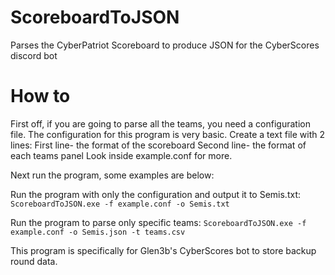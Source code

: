 # ScoreboardToJSON
Parses the CyberPatriot Scoreboard to produce JSON for the CyberScores discord bot
# How to
First off, if you are going to parse all the teams, you need a configuration file.
The configuration for this program is very basic.
Create a text file with 2 lines:
	First line- the format of the scoreboard
	Second line- the format of each teams panel
Look inside example.conf for more.

Next run the program, some examples are below:

Run the program with only the configuration and output it to Semis.txt:
`ScoreboardToJSON.exe -f example.conf -o Semis.txt`

Run the program to parse only specific teams:
`ScoreboardToJSON.exe -f example.conf -o Semis.json -t teams.csv`

This program is specifically for Glen3b's CyberScores bot to store backup round data.